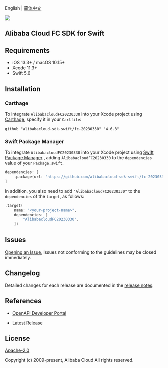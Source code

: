 English | [简体中文](README-CN.md)

![](https://aliyunsdk-pages.alicdn.com/icons/AlibabaCloud.svg)

## Alibaba Cloud FC SDK for Swift

## Requirements

- iOS 13.3+ / macOS 10.15+
- Xcode 11.3+
- Swift 5.6

## Installation

### Carthage

To integrate `AlibabacloudFC20230330` into your Xcode project using [Carthage](https://github.com/Carthage/Carthage), specify it in your `Cartfile`:

```ogdl
github "alibabacloud-sdk-swift/fc-20230330" "4.6.3"
```

### Swift Package Manager

To integrate `AlibabacloudFC20230330` into your Xcode project using [Swift Package Manager](https://swift.org/package-manager/) , adding `AlibabacloudFC20230330` to the `dependencies` value of your `Package.swift`.

```swift
dependencies: [
    .package(url: "https://github.com/alibabacloud-sdk-swift/fc-20230330.git", from: "4.6.3")
]
```

In addition, you also need to add `"AlibabacloudFC20230330"` to the `dependencies` of the `target`, as follows:

```swift
.target(
    name: "<your-project-name>",
    dependencies: [
        "AlibabacloudFC20230330",
    ])
```

## Issues

[Opening an Issue](https://github.com/alibabacloud-sdk-swift/fc-20230330/issues/new), Issues not conforming to the guidelines may be closed immediately.

## Changelog

Detailed changes for each release are documented in the [release notes](./ChangeLog.txt).

## References

* [OpenAPI Developer Portal](https://next.api.alibabacloud.com/home)
- [Latest Release](https://github.com/alibabacloud-sdk-swift/fc-20230330)

## License

[Apache-2.0](http://www.apache.org/licenses/LICENSE-2.0)

Copyright (c) 2009-present, Alibaba Cloud All rights reserved.
